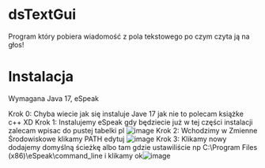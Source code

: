 # dsTextGui
Program który pobiera wiadomość z pola tekstowego po czym czyta ją na głos!

# Instalacja
Wymagana Java 17, eSpeak

Krok 0: Chyba wiecie jak się instaluje Jave 17 jak nie to polecam książke c++ XD
Krok 1: Instalujemy eSpeak gdy będziecie już w tej części instalacji zalecam wpisac do pustej tabelki pl ![image](https://github.com/dsPolBin/dsTextGui/assets/135975425/fa0d53a8-9d40-412b-b403-14a387e0e899)
Krok 2: Wchodzimy w Zmienne Środowiskowe klikamy PATH edytuj ![image](https://github.com/dsPolBin/dsTextGui/assets/135975425/e92541e0-256d-4628-8d15-41b4f23542f4)
Krok 3: Klikamy nowy dodajemy domyślną ścieżkę albo tam gdzie ustawiliście np  C:\Program Files (x86)\eSpeak\command_line i klikamy ok![image](https://github.com/dsPolBin/dsTextGui/assets/135975425/a2301e5f-06b0-46f8-af6e-00901d912c83)
